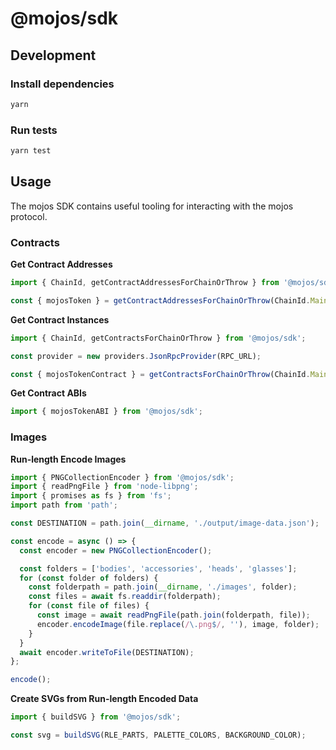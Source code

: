 # @mojos/sdk

## Development

### Install dependencies

```sh
yarn
```

### Run tests

```sh
yarn test
```

## Usage

The mojos SDK contains useful tooling for interacting with the mojos protocol.

### Contracts

**Get Contract Addresses**

```ts
import { ChainId, getContractAddressesForChainOrThrow } from '@mojos/sdk';

const { mojosToken } = getContractAddressesForChainOrThrow(ChainId.Mainnet);
```

**Get Contract Instances**

```ts
import { ChainId, getContractsForChainOrThrow } from '@mojos/sdk';

const provider = new providers.JsonRpcProvider(RPC_URL);

const { mojosTokenContract } = getContractsForChainOrThrow(ChainId.Mainnet, provider);
```

**Get Contract ABIs**

```ts
import { mojosTokenABI } from '@mojos/sdk';
```

### Images

**Run-length Encode Images**

```ts
import { PNGCollectionEncoder } from '@mojos/sdk';
import { readPngFile } from 'node-libpng';
import { promises as fs } from 'fs';
import path from 'path';

const DESTINATION = path.join(__dirname, './output/image-data.json');

const encode = async () => {
  const encoder = new PNGCollectionEncoder();

  const folders = ['bodies', 'accessories', 'heads', 'glasses'];
  for (const folder of folders) {
    const folderpath = path.join(__dirname, './images', folder);
    const files = await fs.readdir(folderpath);
    for (const file of files) {
      const image = await readPngFile(path.join(folderpath, file));
      encoder.encodeImage(file.replace(/\.png$/, ''), image, folder);
    }
  }
  await encoder.writeToFile(DESTINATION);
};

encode();
```

**Create SVGs from Run-length Encoded Data**

```ts
import { buildSVG } from '@mojos/sdk';

const svg = buildSVG(RLE_PARTS, PALETTE_COLORS, BACKGROUND_COLOR);
```
